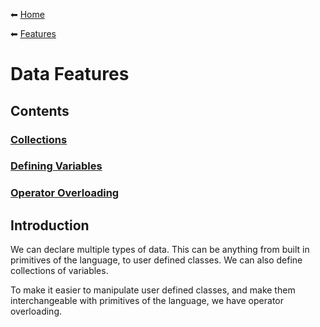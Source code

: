 ⬅ [Home](/README.md)

⬅ [Features](/features/README.md)

# Data Features

## Contents

### [Collections](/features/data/collections.md)
### [Defining Variables](/features/data/defining_variables.md)
### [Operator Overloading](/features/data/operator_overloading.md)

## Introduction

We can declare multiple types of data.
This can be anything from built in primitives of the language, to user defined classes.
We can also define collections of variables.

To make it easier to manipulate user defined classes, and make them interchangeable with primitives of the language, we have operator overloading.
